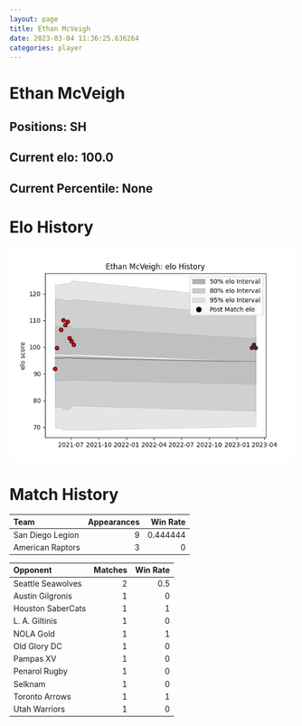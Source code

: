 ```yaml
---  
layout: page  
title: Ethan McVeigh  
date: 2023-03-04 11:36:25.636264  
categories: player  
---
```

# Ethan McVeigh

## Positions: SH

## Current elo: 100.0

## Current Percentile: None

# Elo History


![elo history](history_EthanMcVeigh.png)
# Match History


| Team             |   Appearances |   Win Rate |
|:-----------------|--------------:|-----------:|
| San Diego Legion |             9 |   0.444444 |
| American Raptors |             3 |   0        |

| Opponent          |   Matches |   Win Rate |
|:------------------|----------:|-----------:|
| Seattle Seawolves |         2 |        0.5 |
| Austin Gilgronis  |         1 |        0   |
| Houston SaberCats |         1 |        1   |
| L. A. Giltinis    |         1 |        0   |
| NOLA Gold         |         1 |        1   |
| Old Glory DC      |         1 |        0   |
| Pampas XV         |         1 |        0   |
| Penarol Rugby     |         1 |        0   |
| Selknam           |         1 |        0   |
| Toronto Arrows    |         1 |        1   |
| Utah Warriors     |         1 |        0   |